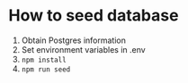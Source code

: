 # How to seed database
1. Obtain Postgres information
2. Set environment variables in .env
3. `npm install`
4. `npm run seed`